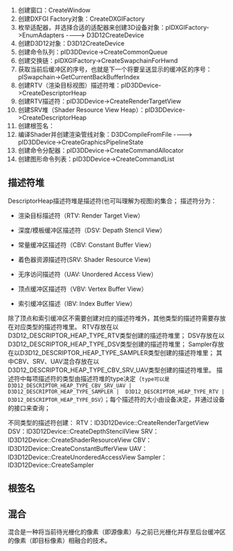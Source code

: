 1. 创建窗口：CreateWindow
2. 创建DXFGI Factory对象：CreateDXGIFactory
3. 枚举适配器，并选择合适的适配器来创建3D设备对象：pIDXGIFactory->EnumAdapters   ---->  D3D12CreateDevice
4. 创建D3D12对象：D3D12CreateDevice
5. 创建命令队列：pID3DDevice->CreateCommonQueue
6. 创建交换链：pIDXGIFactory->CreateSwapchainForHwnd
7. 获取当前后缓冲区的序号，也就是下一个将要呈送显示的缓冲区的序号：pISwapchain->GetCurrentBackBufferIndex
8. 创建RTV（渲染目标视图）描述符堆：pID3DDevice->CreateDescriptorHeap
9. 创建RTV描述符：pID3DDevice->CreateRenderTargetView
10. 创建SRV堆（Shader Resource View Heap）：pID3DDevice->CreateDescriptorHeap
11. 创建根签名：
12. 编译Shader并创建渲染管线对象：D3DCompileFromFile  ----> pID3DDevice->CreateGraphicsPipelineState
13. 创建命令分配器：pID3DDevice->CreateCommandAllocator
14. 创建图形命令列表：pID3DDevice->CreateCommandList



## 描述符堆
DescriptorHeap描述符堆是描述符(也可叫理解为视图)的集合；
描述符分为：

- 渲染目标描述符（RTV: Render Target View）

- 深度/模板缓冲区描述符（DSV: Depath Stencil View）

- 常量缓冲区描述符（CBV: Constant Buffer View）

- 着色器资源描述符(SRV: Shader Resource View)

- 无序访问描述符（UAV: Unordered Access View）

- 顶点缓冲区描述符（VBV: Vertex Buffer View）

- 索引缓冲区描述（IBV: Index Buffer View）

除了顶点和索引缓冲区不需要创建对应的描述符堆外，其他类型的描述符需要存放在对应类型的描述符堆里。
RTV存放在以D3D12_DESCRIPTOR_HEAP_TYPE_RTV类型创建的描述符堆里；
DSV存放在以D3D12_DESCRIPTOR_HEAP_TYPE_DSV类型创建的描述符堆里；
Sampler存放在以D3D12_DESCRIPTOR_HEAP_TYPE_SAMPLER类型创建的描述符堆里；
其中CBV、SRV、UAV混合存放在以D3D12_DESCRIPTOR_HEAP_TYPE_CBV_SRV_UAV类型创建的描述符堆里。
描述符中每项描述符的类型由描述符堆的type决定（`type可以是 D3D12_DESCRIPTOR_HEAP_TYPE_CBV_SRV_UAV | D3D12_DESCRIPTOR_HEAP_TYPE_SAMPLER |  D3D12_DESCRIPTOR_HEAP_TYPE_RTV | D3D12_DESCRIPTOR_HEAP_TYPE_DSV`）；每个描述符的大小由设备决定，并通过设备的接口来查询；

不同类型的描述符创建：
RTV：ID3D12Device::CreateRenderTargetView
DSV：ID3D12Device::CreateDepthStencilView
SRV：ID3D12Device::CreateShaderResourceView
CBV：ID3D12Device::CreateConstantBufferView
UAV：ID3D12Device::CreateUnorderedAccessView
Sampler：ID3D12Device::CreateSampler


## 根签名





## 混合

混合是一种将当前待光栅化的像素（即源像素）与之前已光栅化并存至后台缓冲区的像素（即目标像素）相融合的技术。

